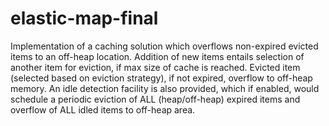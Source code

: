 # elastic-map-final
Implementation of a caching solution which overflows non-expired evicted items to an off-heap location.
Addition of new items entails selection of another item for eviction, if max size of cache is reached. Evicted item (selected based on eviction strategy), if not expired, overflow to off-heap memory. An idle detection facility is also provided, which if enabled, would schedule a periodic eviction of ALL (heap/off-heap) expired items and overflow of ALL idled items to off-heap area. 
